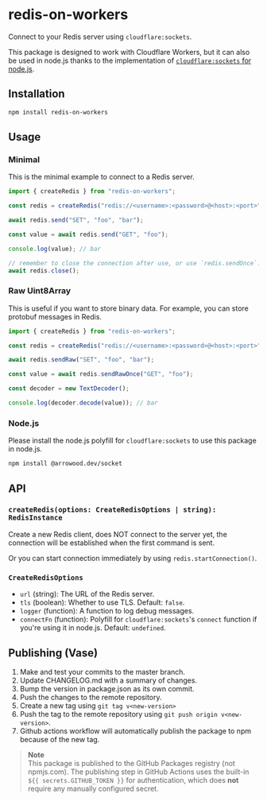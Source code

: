 # redis-on-workers

Connect to your Redis server using `cloudflare:sockets`.

This package is designed to work with Cloudflare Workers, but it can also be used in node.js thanks to the implementation of [`cloudflare:sockets` for node.js](https://github.com/Ethan-Arrowood/socket).

## Installation

```sh
npm install redis-on-workers
```

## Usage

### Minimal

This is the minimal example to connect to a Redis server.

```ts
import { createRedis } from "redis-on-workers";

const redis = createRedis("redis://<username>:<password>@<host>:<port>");

await redis.send("SET", "foo", "bar");

const value = await redis.send("GET", "foo");

console.log(value); // bar

// remember to close the connection after use, or use `redis.sendOnce`.
await redis.close();
```

### Raw Uint8Array

This is useful if you want to store binary data. For example, you can store protobuf messages in Redis.

```ts
import { createRedis } from "redis-on-workers";

const redis = createRedis("redis://<username>:<password>@<host>:<port>");

await redis.sendRaw("SET", "foo", "bar");

const value = await redis.sendRawOnce("GET", "foo");

const decoder = new TextDecoder();

console.log(decoder.decode(value)); // bar
```

### Node.js

Please install the node.js polyfill for `cloudflare:sockets` to use this package in node.js.

```sh
npm install @arrowood.dev/socket
```

## API

### `createRedis(options: CreateRedisOptions | string): RedisInstance`

Create a new Redis client, does NOT connect to the server yet, the connection will be established when the first command is sent.

Or you can start connection immediately by using `redis.startConnection()`.

### `CreateRedisOptions`

- `url` (string): The URL of the Redis server.
- `tls` (boolean): Whether to use TLS. Default: `false`.
- `logger` (function): A function to log debug messages.
- `connectFn` (function): Polyfill for `cloudflare:sockets`'s `connect` function if you're using it in node.js. Default: `undefined`.

## Publishing (Vase)

1. Make and test your commits to the master branch.
2. Update CHANGELOG.md with a summary of changes.
3. Bump the version in package.json as its own commit.
4. Push the changes to the remote repository.
5. Create a new tag using `git tag v<new-version>`
6. Push the tag to the remote repository using `git push origin v<new-version>`.
7. Github actions workflow will automatically publish the package to npm because of the new tag.

> **Note**\
> This package is published to the GitHub Packages registry (not npmjs.com).
> The publishing step in GitHub Actions uses the built-in `${{ secrets.GITHUB_TOKEN }}` for authentication, which does **not** require any manually configured secret.
